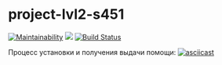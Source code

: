 # project-lvl2-s451

[![Maintainability](https://api.codeclimate.com/v1/badges/235f4e7c447c1dc8de52/maintainability)](https://codeclimate.com/github/adenisovgit/project-lvl2-s451/maintainability)
<a href="https://codeclimate.com/github/adenisovgit/project-lvl2-s451/test_coverage"><img src="https://api.codeclimate.com/v1/badges/235f4e7c447c1dc8de52/test_coverage" /></a>
[![Build Status](https://travis-ci.com/adenisovgit/project-lvl2-s451.svg?branch=master)](https://travis-ci.com/adenisovgit/project-lvl2-s451)

Процесс установки и получения выдачи помощи:
[![asciicast](https://asciinema.org/a/CCqcyky2Vw0QRbu0rMDQcSTLl.svg)](https://asciinema.org/a/CCqcyky2Vw0QRbu0rMDQcSTLl)